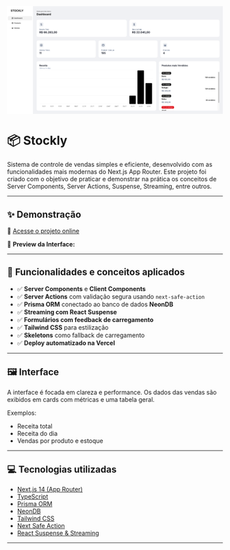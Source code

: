 
![Dashboard do Stockly](https://github.com/marcovaladaress/STOCKLY/blob/main/public/dashboard.png?raw=true)

# 📦 Stockly

Sistema de controle de vendas simples e eficiente, desenvolvido com as funcionalidades mais modernas do Next.js App Router. Este projeto foi criado com o objetivo de praticar e demonstrar na prática os conceitos de Server Components, Server Actions, Suspense, Streaming, entre outros.

---

## ✨ Demonstração

🔗 [Acesse o projeto online](https://stockly-7z3j.vercel.app/sales)

📸 **Preview da Interface:**



---

## 🧠 Funcionalidades e conceitos aplicados

- ✅ **Server Components** e **Client Components**
- ✅ **Server Actions** com validação segura usando `next-safe-action`
- ✅ **Prisma ORM** conectado ao banco de dados **NeonDB**
- ✅ **Streaming com React Suspense**
- ✅ **Formulários com feedback de carregamento**
- ✅ **Tailwind CSS** para estilização
- ✅ **Skeletons** como fallback de carregamento
- ✅ **Deploy automatizado na Vercel**

---

## 🖼️ Interface

A interface é focada em clareza e performance. Os dados das vendas são exibidos em cards com métricas e uma tabela geral.

Exemplos:
- Receita total
- Receita do dia
- Vendas por produto e estoque

---

## 💻 Tecnologias utilizadas

- [Next.js 14 (App Router)](https://nextjs.org/)
- [TypeScript](https://www.typescriptlang.org/)
- [Prisma ORM](https://www.prisma.io/)
- [NeonDB](https://neon.tech/)
- [Tailwind CSS](https://tailwindcss.com/)
- [Next Safe Action](https://github.com/TheEdoRan/next-safe-action)
- [React Suspense & Streaming](https://react.dev/reference/react/Suspense)

---
